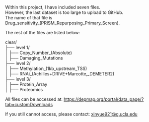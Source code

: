 Within this project, I have included seven files.  
However, the last dataset is too large to upload to GitHub.  
The name of that file is Drug_sensitivity_(PRISM_Repurposing_Primary_Screen).  

The rest of the files are listed below:

clear/  
├── level 1/  
│   ├── Copy_Number_(Absolute)  
│   ├── Damaging_Mutations  
├── level 2/  
│   ├── Methylation_(1kb_upstream_TSS)  
│   ├── RNAi_(Achilles+DRIVE+Marcotte,_DEMETER2)  
├── level 3/  
│   ├── Protein_Array  
│   ├── Proteomics  



All files can be accessed at: https://depmap.org/portal/data_page/?tab=customDownloads  

If you still cannot access, please contact: xinyue921@g.ucla.edu
